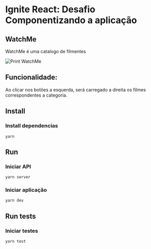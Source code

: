 # Ignite React: Desafio Componentizando a aplicação

## WatchMe
WatchMe é uma catalogo de filmentes


![Print WatchMe](https://github.com/ronesigismundo/Ignite-React---Desafio-Componentizando-a-aplicacao/blob/main/public/print_watchMe.jpg)

## Funcionalidade:
Ao clicar nos botões a esquerda, será carregado a direita os filmes correspondentes a categoria.


## Install

### Install dependencias
```yarn```


## Run

### Iniciar API
```yarn server```


### Iniciar aplicação
```yarn dev```


## Run tests

### Iniciar testes
```yarn test```





